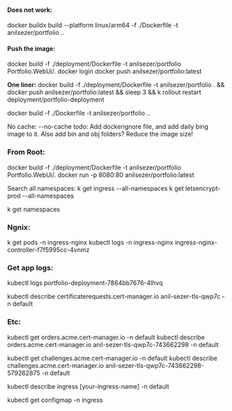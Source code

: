 ﻿#### Does not work:
docker buildx build --platform linux/arm64 -f ./Dockerfile -t anilsezer/portfolio ..



#### Push the image:
docker build -f ./deployment/Dockerfile -t anilsezer/portfolio Portfolio.WebUi/.
docker login
docker push anilsezer/portfolio:latest

**One liner:**
docker build -f ./deployment/Dockerfile -t anilsezer/portfolio . && docker push anilsezer/portfolio:latest && sleep 3 && k rollout restart deployment/portfolio-deployment

docker build -f ./Dockerfile -t anilsezer/portfolio ..

No cache: --no-cache
todo: Add dockerignore file, and add daily bing image to it. Also add bin and obj folders? Reduce the image size!


### From Root:
docker build -f ./deployment/Dockerfile -t anilsezer/portfolio Portfolio.WebUi/.
docker run -p 8080:80 anilsezer/portfolio:latest


Search all namespaces: 
k get ingress --all-namespaces
k get letsencrypt-prod --all-namespaces

k get namespaces


### Ngnix:
k get pods -n ingress-nginx
kubectl logs -n ingress-nginx ingress-nginx-controller-f7f5995cc-4vnmz

### Get app logs:
kubectl logs portfolio-deployment-7864bb7676-4lhvq

kubectl describe certificaterequests.cert-manager.io anil-sezer-tls-qwp7c -n default


### Etc:
kubectl get orders.acme.cert-manager.io -n default
kubectl describe orders.acme.cert-manager.io anil-sezer-tls-qwp7c-743662298 -n default

kubectl get challenges.acme.cert-manager.io -n default
kubectl describe challenges.acme.cert-manager.io anil-sezer-tls-qwp7c-743662298-579262875 -n default

kubectl describe ingress [your-ingress-name] -n default

kubectl get configmap -n ingress